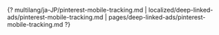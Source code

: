 {? multilang/ja-JP/pinterest-mobile-tracking.md | localized/deep-linked-ads/pinterest-mobile-tracking.md | pages/deep-linked-ads/pinterest-mobile-tracking.md ?}
